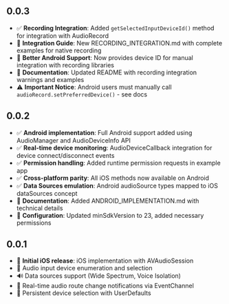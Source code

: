 ## 0.0.3

* ✅ **Recording Integration**: Added `getSelectedInputDeviceId()` method for integration with AudioRecord
* 📖 **Integration Guide**: New RECORDING_INTEGRATION.md with complete examples for native recording
* 🔧 **Better Android Support**: Now provides device ID for manual integration with recording libraries
* 📝 **Documentation**: Updated README with recording integration warnings and examples
* ⚠️ **Important Notice**: Android users must manually call `audioRecord.setPreferredDevice()` - see docs

## 0.0.2

* ✅ **Android implementation**: Full Android support added using AudioManager and AudioDeviceInfo API
* ✅ **Real-time device monitoring**: AudioDeviceCallback integration for device connect/disconnect events
* ✅ **Permission handling**: Added runtime permission requests in example app
* ✅ **Cross-platform parity**: All iOS methods now available on Android
* ✅ **Data Sources emulation**: Android audioSource types mapped to iOS dataSources concept
* 📝 **Documentation**: Added ANDROID_IMPLEMENTATION.md with technical details
* 🔧 **Configuration**: Updated minSdkVersion to 23, added necessary permissions

## 0.0.1

* 🎉 **Initial iOS release**: iOS implementation with AVAudioSession
* 🎤 Audio input device enumeration and selection
* 🔊 Data sources support (Wide Spectrum, Voice Isolation)
* 📡 Real-time audio route change notifications via EventChannel
* 💾 Persistent device selection with UserDefaults
